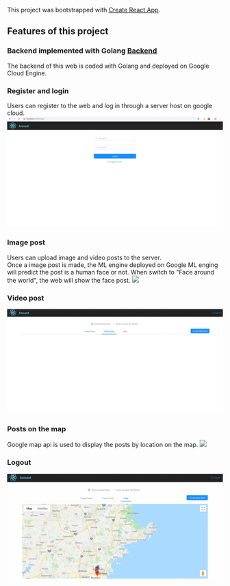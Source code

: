 This project was bootstrapped with [Create React App](https://github.com/facebook/create-react-app).


## Features of this project
### Backend implemented with Golang [Backend](https://github.com/helibu/Golang-web)
The backend of this web is coded with Golang and deployed on Google Cloud Engine.

### Register and login
Users can register to the web and log in through a server host on google cloud.
![register_feature](https://github.com/helibu/Media-Sharing-web/blob/master/gifs/register.gif)

### Image post
Users can upload image and video posts to the server. 
<br>Once a image post is made, the ML engine deployed on Google ML enging will predict the post is a human face or not. When switch to "Face around the world", the web will show the face post.
<img src="https://github.com/helibu/Media-Sharing-web/blob/master/gifs/post.gif" />

### Video post
<img src="https://github.com/helibu/Media-Sharing-web/blob/master/gifs/videopost.gif" />
 
 
### Posts on the map
Google map api is used to display the posts by location on the map.
![](https://github.com/helibu/Media-Sharing-web/blob/master/gifs/map.gif) 

### Logout
![](https://github.com/helibu/Media-Sharing-web/blob/master/gifs/logout.gif) 
